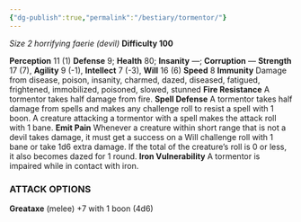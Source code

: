 ```yaml
---
{"dg-publish":true,"permalink":"/bestiary/tormentor/"}
---
```


*Size 2 horrifying faerie (devil)*
**Difficulty 100**

**Perception** 11 (1)
**Defense** 9; **Health** 80; **Insanity** —; **Corruption** — 
**Strength** 17 (7), **Agility** 9 (-1), **Intellect** 7 (-3), **Will** 16 (6)
**Speed** 8
**Immunity** Damage from disease, poison, insanity, charmed, dazed, diseased, fatigued, frightened, immobilized, poisoned, slowed, stunned
**Fire Resistance** A tormentor takes half damage from fire.
**Spell Defense** A tormentor takes half damage from spells and makes any challenge roll to resist a spell with 1 boon. A creature attacking a tormentor with a spell makes the attack roll with 1 bane.
**Emit Pain** Whenever a creature within short range that is not a devil takes damage, it must get a success on a Will challenge roll with 1 bane or take 1d6 extra damage. If the total of the creature’s roll is 0 or less, it also becomes dazed for 1 round.
**Iron Vulnerability** A tormentor is impaired while in contact with iron.
### ATTACK OPTIONS
**Greataxe** (melee) +7 with 1 boon (4d6)